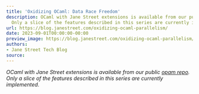 ```yaml
---
title: 'Oxidizing OCaml: Data Race Freedom'
description: OCaml with Jane Street extensions is available from our public opam repo.
  Only a slice of the features described in this series are currently implemented.
url: https://blog.janestreet.com/oxidizing-ocaml-parallelism/
date: 2023-09-01T00:00:00-00:00
preview_image: https://blog.janestreet.com/oxidizing-ocaml-parallelism/oxidizing-ocaml-parallelism.jpg
authors:
- Jane Street Tech Blog
source:
---
```


<p><em>OCaml with Jane Street extensions is available from our public <a href="https://github.com/janestreet/opam-repository/tree/with-extensions">opam repo</a>. Only a slice of the features described in this series are currently implemented.</em></p>


